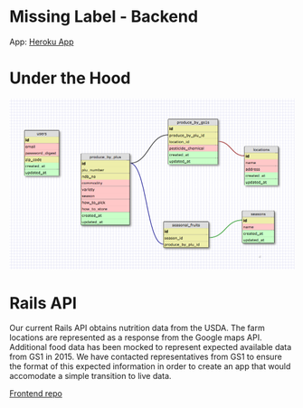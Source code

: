 Missing Label - Backend
===========

App:
[Heroku App](https://missinglavbel.herokuapp.com/)

Under the Hood
===========


![schema](app/assets/images/missing_label_schema.png)


Rails API
===========

Our current Rails API obtains nutrition data from the USDA. The farm locations are represented as a response from the Google maps API. Additional food data has been mocked to represent expected available data from GS1 in 2015. We have contacted representatives from GS1 to ensure the format of this expected information in order to create an app that would accomodate a simple transition to live data.


[Frontend repo](https://github.com/MissingLabel/missingapp)
